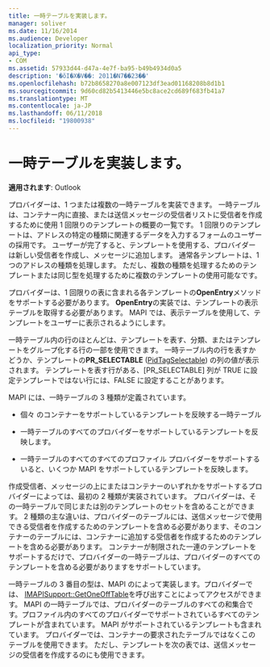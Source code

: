 ```yaml
---
title: 一時テーブルを実装します。
manager: soliver
ms.date: 11/16/2014
ms.audience: Developer
localization_priority: Normal
api_type:
- COM
ms.assetid: 57933d44-d47a-4e7f-ba95-b49b4934d0a5
description: '�ŏI�X�V��: 2011�N7��23��'
ms.openlocfilehash: b72b8658270a8e007123df3ead01168208b8d1b1
ms.sourcegitcommit: 9d60cd82b5413446e5bc8ace2cd689f683fb41a7
ms.translationtype: MT
ms.contentlocale: ja-JP
ms.lasthandoff: 06/11/2018
ms.locfileid: "19800938"
---
```

# <a name="implementing-one-off-tables"></a>一時テーブルを実装します。

**適用されます**: Outlook 
  
プロバイダーは、1 つまたは複数の一時テーブルを実装できます。 一時テーブルは、コンテナー内に直接、または送信メッセージの受信者リストに受信者を作成するために使用 1 回限りのテンプレートの概要の一覧です。 1 回限りのテンプレートは、アドレスの特定の種類に関連するデータを入力するフォームのユーザーの採用です。 ユーザーが完了すると、テンプレートを使用する、プロバイダーは新しい受信者を作成し、メッセージに追加します。 通常各テンプレートは、1 つのアドレスの種類を処理します。 ただし、複数の種類を処理するためのテンプレートまたは同じ型を処理するために複数のテンプレートの使用可能なです。 
  
プロバイダーは、1 回限りの表に含まれる各テンプレートの**OpenEntry**メソッドをサポートする必要があります。 **OpenEntry**の実装では、テンプレートの表示テーブルを取得する必要があります。 MAPI では、表示テーブルを使用して、テンプレートをユーザーに表示されるようにします。 
  
一時テーブル内の行のほとんどは、テンプレートを表す、分類、またはテンプレートをグループ化する行の一部を使用できます。 一時テーブル内の行を表すかどうか、テンプレートの**PR_SELECTABLE** ([PidTagSelectable](pidtagselectable-canonical-property.md)) の列の値が表示されます。 テンプレートを表す行がある、[PR_SELECTABLE] 列が TRUE に設定テンプレートではない行には、FALSE に設定することがあります。
  
MAPI には、一時テーブルの 3 種類が定義されています。
  
- 個々 のコンテナーをサポートしているテンプレートを反映する一時テーブル
    
- 一時テーブルのすべてのプロバイダーをサポートしているテンプレートを反映します。 
    
- 一時テーブルのすべてのすべてのプロファイル プロバイダーをサポートするいると、いくつか MAPI をサポートしているテンプレートを反映します。
    
作成受信者、メッセージの上にまたはコンテナーのいずれかをサポートするプロバイダーによっては、最初の 2 種類が実装されています。 プロバイダーは、その一時テーブルで同じまたは別のテンプレートのセットを含めることができます。 2 種類の主な違いは、プロバイダーのテーブルには、送信メッセージで使用できる受信者を作成するためのテンプレートを含める必要があります、そのコンテナーのテーブルには、コンテナーに追加する受信者を作成するためのテンプレートを含める必要があります。 コンテナーが制限された一連のテンプレートをサポートするだけで、プロバイダーの一時テーブルは、プロバイダーのすべてのテンプレートを含める必要がありますをサポートしています。
  
一時テーブルの 3 番目の型は、MAPI のによって実装します。プロバイダーでは、 [IMAPISupport::GetOneOffTable](imapisupport-getoneofftable.md)を呼び出すことによってアクセスができます。 MAPI の一時テーブルでは、プロバイダーのテーブルのすべての和集合です。プロファイル内のすべてのプロバイダーでサポートされているすべてのテンプレートが含まれています。 MAPI がサポートされているテンプレートも含まれています。 プロバイダーでは、コンテナーの要求されたテーブルではなくこのテーブルを使用できます。 ただし、テンプレートを次の表では、送信メッセージの受信者を作成するのにも使用できます。
  

